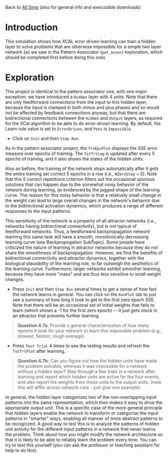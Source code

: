 Back to [All Sims](https://github.com/CompCogNeuro/sims) (also for general info and executable downloads)

# Introduction

This simulation shows how XCAL error driven learning can train a hidden layer to solve problems that are otherwise impossible for a simple two layer network (as we saw in the Pattern Associator (`pat_assoc`) exploration, which should be completed first before doing this one).

# Exploration

This project is identical to the pattern associator one, with one major exception: we have introduced a `Hidden` layer with 4 units.  Note that there are only feedforward connections from the input to this hidden layer, because the input is clamped in both minus and plus phases and so would not be affected by feedback connections anyway, but that there are bidirectional connections between the `Hidden` and `Output` layers, as required for the XCal algorithm to be able to do error-driven learning. By default, the Learn rule value is set to `ErrorDriven`, and `Pats` is `Impossible`.

* Click on `Init` and then `Step Run`. 

As in the pattern associator project, the `TrnEpcPlot` displays the SSE error measure over epochs of training.  The `TstTrlLog` is updated after every 5 epochs of training, and it also shows the states of the hidden units.

Also as before, the training of the network stops automatically after it gets the entire training set correct 5 epochs in a row (i.e., `NZeroStop` = 5). Note that this 5 correct repetitions criterion filters out the occasional spurious solutions that can happen due to the somewhat noisy behavior of the network during learning, as evidenced by the jagged shape of the learning curve. The reason for this noisy behavior is that a relatively small change in the weight can lead to large overall changes in the network's behavior due to the bidirectional activation dynamics, which produces a range of different responses to the input patterns.

This sensitivity of the network is a property of all attractor networks (i.e., networks having bidirectional connectivity), but is not typical of feedforward networks. Thus, a feedforward backpropagation network learning this same task will have a smooth, monotonically decreasing learning curve (see Backpropogation SubTopic). Some people have criticized the nature of learning in attractor networks because they do not share the smoothness of backpropagation. However, we find the benefits of bidirectional connectivity and attractor dynamics, together with the biological plausibility of the learning rule, to far outweigh the aesthetics of the learning curve. Furthermore, larger networks exhibit smoother learning, because they have more "mass" and are thus less sensitive to small weight changes.

* Press `Init` and then `Step Run` several times to get a sense of how fast the network learns in general. You can click on the `RunPlot` tab to just see a summary of how long it took to get to the first zero epoch SSE.  Note that there will be an occasional set of initial weights that fails to learn (which shows a -1 for the first zero epoch) -- it just gets stuck in an attractor that prevents further learning.
 
> **Question 4.7a:** Provide a general characterization of how many epochs it took for your network to learn this impossible problem (e.g., slowest, fastest, rough average).

* Press `Test Trial` 4 times to see the testing results and refresh the `TstTrlPlot` after learning..

> **Question 4.7b:** Can you figure out how the hidden units have made the problem solvable, whereas it was impossible for a network without a hidden layer? Step through a few trials in a network after learning and report which hidden units are active for the four events, and also report the weights from these units to the output units. (note this will differ across network runs - just give one example).

In general, the hidden layer categorizes two of the non-overlapping input patterns into the same representation, which then makes it easy to drive the appropriate output unit. This is a specific case of the more general principle that hidden layers enable the network to transform or categorize the input patterns in "smarter" ways, enabling all manner of more abstract patterns to be recognized. A good way to test this is to analyze the patterns of hidden unit activity for the different input patterns in a network that never learns the problem. Think about how you might modify the network architecture so that it is likely to be able to reliably learn the problem every time. You can try to test this yourself (you can ask the professor or teaching assistant for help to do this).
